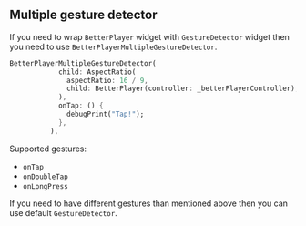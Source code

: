 ## Multiple gesture detector

If you need to wrap `BetterPlayer` widget with `GestureDetector` widget then you need to use `BetterPlayerMultipleGestureDetector`.

```dart
BetterPlayerMultipleGestureDetector(
            child: AspectRatio(
              aspectRatio: 16 / 9,
              child: BetterPlayer(controller: _betterPlayerController),
            ),
            onTap: () {
              debugPrint("Tap!");
            },
          ),
```

Supported gestures:
* `onTap`
* `onDoubleTap`
* `onLongPress`

If you need to have different gestures than mentioned above then you can use default `GestureDetector`.
